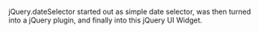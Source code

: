 jQuery.dateSelector started out as simple date selector, was then turned into a jQuery plugin, 
and finally into this jQuery UI Widget.

